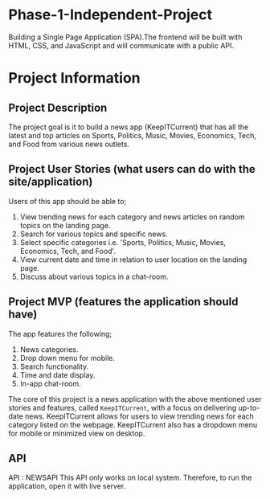 # Phase-1-Independent-Project
Building a Single Page Application (SPA).The frontend will be built with HTML, CSS, and JavaScript and will communicate with a public API.

# Project Information

## Project Description
The project goal is it to build a news app (KeepITCurrent) that has all the latest and top articles on Sports, Politics, Music, Movies, Economics, Tech, and Food from various news outlets.
## Project User Stories (what users can do with the site/application)
Users of this app should be able to;
1. View trending news for each category and news articles on random topics on the landing page.
2. Search for various topics and specific news.
3. Select specific categories i.e. 'Sports, Politics, Music, Movies, Economics, Tech, and Food'.
4. View current date and time in relation to user location on the landing page.
5. Discuss about various topics in a chat-room.
## Project MVP (features the application should have)
The app features the following;
1. News categories.
2. Drop down menu for mobile.
3. Search functionality.
4. Time and date display.
5. In-app chat-room.

The core of this project is a news application with the above mentioned user stories and features, called `KeepITCurrent`, with a focus on delivering up-to-date news.
KeepITCurrent allows for users to view trending news for each category listed on the webpage.
KeepITCurrent also has a dropdown menu for mobile or minimized view on desktop.

## API
API : NEWSAPI
This API only works on local system. Therefore, to run the application, open it with live server.
 
